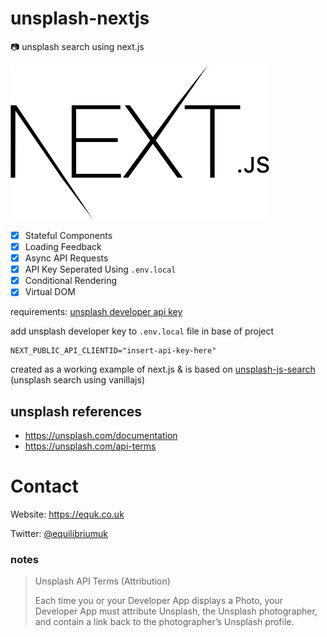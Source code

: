 # unsplash-nextjs

:camera: unsplash search using next.js

![](nextjs-logo.svg)

- [x] Stateful Components
- [x] Loading Feedback
- [x] Async API Requests
- [x] API Key Seperated Using `.env.local`
- [x] Conditional Rendering
- [x] Virtual DOM

requirements: [unsplash developer api key](https://unsplash.com/developers)

add unsplash developer key to `.env.local` file in base of project

    NEXT_PUBLIC_API_CLIENTID="insert-api-key-here"

created as a working example of next.js & is based on [unsplash-js-search
](https://github.com/equk/unsplash-js-search) (unsplash search using vanillajs)

## unsplash references

- https://unsplash.com/documentation
- https://unsplash.com/api-terms

# Contact

Website: https://equk.co.uk

Twitter: [@equilibriumuk](https://twitter.com/equilibriumuk)

### notes

> Unsplash API Terms (Attribution)
>
> Each time you or your Developer App displays a Photo, your Developer App must attribute Unsplash, the Unsplash photographer, and contain a link back to the photographer’s Unsplash profile.